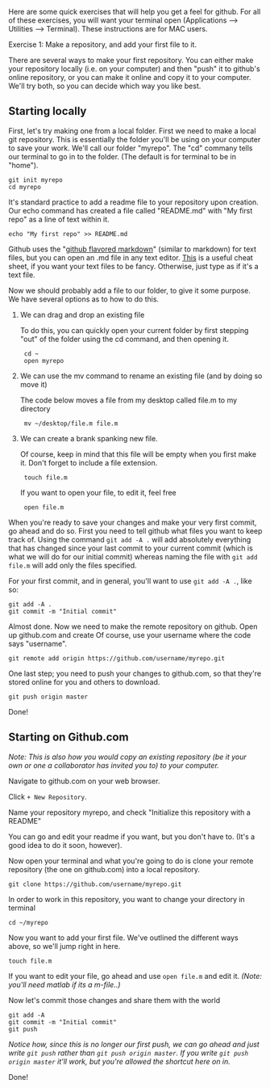 Here are some quick exercises that will help you get a feel for github.  For all of these exercises, you will want your terminal open (Applications --> Utilities --> Terminal).  These instructions are for MAC users.

Exercise 1: Make a repository, and add your first file to it.

There are several ways to make your first repository.  You can either make your repository locally (i.e. on your computer) and then "push" it to github's online repository, or you can make it online and copy it to your computer.  We'll try both, so you can decide which way you like best.

## Starting locally

First, let's try making one from a local folder.  First we need to make a local git repository.  This is essentially the folder you'll be using on your computer to save your work.  We'll call our folder "myrepo".  The "cd" commany tells our terminal to go in to the folder.  (The default is for terminal to be in "home").
```
git init myrepo
cd myrepo
```
It's standard practice to add a readme file to your repository upon creation.  Our echo command has created a file called "README.md" with "My first repo" as a line of text within it.
```
echo "My first repo" >> README.md
```
Github uses the "[github flavored markdown](https://github.github.com/github-flavored-markdown/)" (similar to markdown) for text files, but you can open an .md file in any text editor.  [This](https://github.com/adam-p/markdown-here/wiki/Markdown-Cheatsheet) is a useful cheat sheet, if you want your text files to be fancy.  Otherwise, just type as if it's a text file.

Now we should probably add a file to our folder, to give it some purpose.  We have several options as to how to do this.

1. We can drag and drop an existing file

   To do this, you can quickly open your current folder by first stepping "out" of the folder using the cd command, and then opening it.
   
        cd ~
        open myrepo
       
2. We can use the mv command to rename an existing file (and by doing so move it)

   The code below moves a file from my desktop called file.m to my directory
   
        mv ~/desktop/file.m file.m
        
3. We can create a brank spanking new file.

   Of course, keep in mind that this file will be empty when you first make it.  Don't forget to include a file extension.
   
        touch file.m

   If you want to open your file, to edit it, feel free
   
        open file.m


When you're ready to save your changes and make your very first commit, go ahead and do so.  First you need to tell github what files you want to keep track of.  Using the command `git add -A .` will add absolutely everything that has changed since your last commit to your current commit (which is what we will do for our initial commit) whereas naming the file with `git add file.m` will add only the files specified.

For your first commit, and in general, you'll want to use `git add -A .`, like so:

```
git add -A .
git commit -m "Initial commit"
```

Almost done.  Now we need to make the remote repository on github.  Open up github.com and create Of course, use your username where the code says "username".

```
git remote add origin https://github.com/username/myrepo.git
```
One last step; you need to push your changes to github.com, so that they're stored online for you and others to download.

```
git push origin master
```

Done!

## Starting on Github.com
_Note: This is also how you would copy an existing repository (be it your own or one a collaborator has invited you to) to your computer._

Navigate to github.com on your web browser.

Click `+ New Repository`.

Name your repository myrepo, and check "Initialize this repository with a README"

You can go and edit your readme if you want, but you don't have to.  (It's a good idea to do it soon, however).

Now open your terminal and what you're going to do is clone your remote repository (the one on github.com) into a local repository.

```
git clone https://github.com/username/myrepo.git
```
In order to work in this repository, you want to change your directory in terminal
```
cd ~/myrepo
```

Now you want to add your first file. We've outlined the different ways above, so we'll jump right in here.

```
touch file.m
```

If you want to edit your file, go ahead and use `open file.m` and edit it.  *(Note: you'll need matlab if its a m-file..)*

Now let's commit those changes and share them with the world

```
git add -A
git commit -m "Initial commit"
git push
```
*Notice how, since this is no longer our first push, we can go ahead and just write `git push` rather than `git push origin master`.  If you write `git push origin master` it'll work, but you're allowed the shortcut here on in.*

Done!
